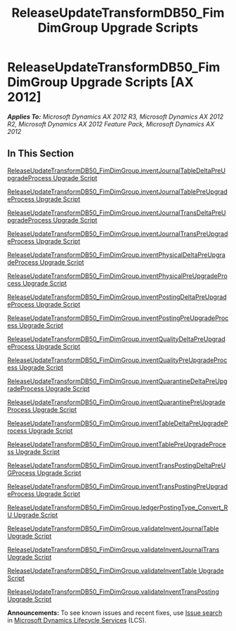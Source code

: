 ﻿---
title: ReleaseUpdateTransformDB50_FimDimGroup Upgrade Scripts
TOCTitle: ReleaseUpdateTransformDB50_FimDimGroup Upgrade Scripts
ms:assetid: f07dd754-d3f6-4ac7-a89d-4a76cf4a01bc
ms:mtpsurl: https://msdn.microsoft.com/en-us/library/JJ737434(v=AX.60)
ms:contentKeyID: 49712129
ms.date: 05/18/2015
mtps_version: v=AX.60
---

# ReleaseUpdateTransformDB50\_FimDimGroup Upgrade Scripts [AX 2012]


_**Applies To:** Microsoft Dynamics AX 2012 R3, Microsoft Dynamics AX 2012 R2, Microsoft Dynamics AX 2012 Feature Pack, Microsoft Dynamics AX 2012_

## In This Section

[ReleaseUpdateTransformDB50\_FimDimGroup.inventJournalTableDeltaPreUpgradeProcess Upgrade Script](releaseupdatetransformdb50-fimdimgroup-inventjournaltabledeltapreupgradeprocess-upgrade-script.md)

[ReleaseUpdateTransformDB50\_FimDimGroup.inventJournalTablePreUpgradeProcess Upgrade Script](releaseupdatetransformdb50-fimdimgroup-inventjournaltablepreupgradeprocess-upgrade-script.md)

[ReleaseUpdateTransformDB50\_FimDimGroup.inventJournalTransDeltaPreUpgradeProcess Upgrade Script](releaseupdatetransformdb50-fimdimgroup-inventjournaltransdeltapreupgradeprocess-upgrade-script.md)

[ReleaseUpdateTransformDB50\_FimDimGroup.inventJournalTransPreUpgradeProcess Upgrade Script](releaseupdatetransformdb50-fimdimgroup-inventjournaltranspreupgradeprocess-upgrade-script.md)

[ReleaseUpdateTransformDB50\_FimDimGroup.inventPhysicalDeltaPreUpgradeProcess Upgrade Script](releaseupdatetransformdb50-fimdimgroup-inventphysicaldeltapreupgradeprocess-upgrade-script.md)

[ReleaseUpdateTransformDB50\_FimDimGroup.inventPhysicalPreUpgradeProcess Upgrade Script](releaseupdatetransformdb50-fimdimgroup-inventphysicalpreupgradeprocess-upgrade-script.md)

[ReleaseUpdateTransformDB50\_FimDimGroup.inventPostingDeltaPreUpgradeProcess Upgrade Script](releaseupdatetransformdb50-fimdimgroup-inventpostingdeltapreupgradeprocess-upgrade-script.md)

[ReleaseUpdateTransformDB50\_FimDimGroup.inventPostingPreUpgradeProcess Upgrade Script](releaseupdatetransformdb50-fimdimgroup-inventpostingpreupgradeprocess-upgrade-script.md)

[ReleaseUpdateTransformDB50\_FimDimGroup.inventQualityDeltaPreUpgradeProcess Upgrade Script](releaseupdatetransformdb50-fimdimgroup-inventqualitydeltapreupgradeprocess-upgrade-script.md)

[ReleaseUpdateTransformDB50\_FimDimGroup.inventQualityPreUpgradeProcess Upgrade Script](releaseupdatetransformdb50-fimdimgroup-inventqualitypreupgradeprocess-upgrade-script.md)

[ReleaseUpdateTransformDB50\_FimDimGroup.inventQuarantineDeltaPreUpgradeProcess Upgrade Script](releaseupdatetransformdb50-fimdimgroup-inventquarantinedeltapreupgradeprocess-upgrade-script.md)

[ReleaseUpdateTransformDB50\_FimDimGroup.inventQuarantinePreUpgradeProcess Upgrade Script](releaseupdatetransformdb50-fimdimgroup-inventquarantinepreupgradeprocess-upgrade-script.md)

[ReleaseUpdateTransformDB50\_FimDimGroup.inventTableDeltaPreUpgradeProcess Upgrade Script](releaseupdatetransformdb50-fimdimgroup-inventtabledeltapreupgradeprocess-upgrade-script.md)

[ReleaseUpdateTransformDB50\_FimDimGroup.inventTablePreUpgradeProcess Upgrade Script](releaseupdatetransformdb50-fimdimgroup-inventtablepreupgradeprocess-upgrade-script.md)

[ReleaseUpdateTransformDB50\_FimDimGroup.inventTransPostingDeltaPreUGProcess Upgrade Script](releaseupdatetransformdb50-fimdimgroup-inventtranspostingdeltapreugprocess-upgrade-script.md)

[ReleaseUpdateTransformDB50\_FimDimGroup.inventTransPostingPreUpgradeProcess Upgrade Script](releaseupdatetransformdb50-fimdimgroup-inventtranspostingpreupgradeprocess-upgrade-script.md)

[ReleaseUpdateTransformDB50\_FimDimGroup.ledgerPostingType\_Convert\_RU Upgrade Script](releaseupdatetransformdb50-fimdimgroup-ledgerpostingtype-convert-ru-upgrade-script.md)

[ReleaseUpdateTransformDB50\_FimDimGroup.validateInventJournalTable Upgrade Script](releaseupdatetransformdb50-fimdimgroup-validateinventjournaltable-upgrade-script.md)

[ReleaseUpdateTransformDB50\_FimDimGroup.validateInventJournalTrans Upgrade Script](releaseupdatetransformdb50-fimdimgroup-validateinventjournaltrans-upgrade-script.md)

[ReleaseUpdateTransformDB50\_FimDimGroup.validateInventTable Upgrade Script](releaseupdatetransformdb50-fimdimgroup-validateinventtable-upgrade-script.md)

[ReleaseUpdateTransformDB50\_FimDimGroup.validateInventTransPosting Upgrade Script](releaseupdatetransformdb50-fimdimgroup-validateinventtransposting-upgrade-script.md)

  
**Announcements:** To see known issues and recent fixes, use [Issue search](http://go.microsoft.com/fwlink/?linkid=389258) in [Microsoft Dynamics Lifecycle Services](http://go.microsoft.com/fwlink/?linkid=306505) (LCS).

